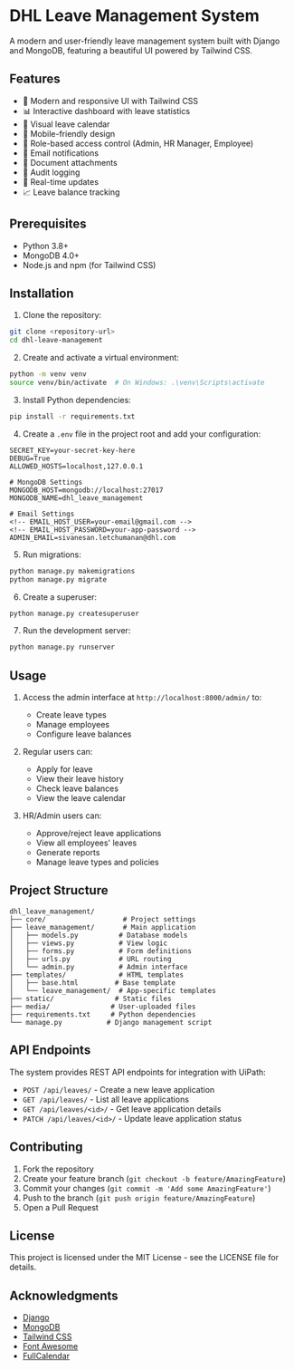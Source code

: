 # DHL Leave Management System

A modern and user-friendly leave management system built with Django and MongoDB, featuring a beautiful UI powered by Tailwind CSS.

## Features

- 🎨 Modern and responsive UI with Tailwind CSS
- 📊 Interactive dashboard with leave statistics
- 📅 Visual leave calendar
- 📱 Mobile-friendly design
- 🔐 Role-based access control (Admin, HR Manager, Employee)
- 📧 Email notifications
- 📁 Document attachments
- 📝 Audit logging
- 🔄 Real-time updates
- 📈 Leave balance tracking

## Prerequisites

- Python 3.8+
- MongoDB 4.0+
- Node.js and npm (for Tailwind CSS)

## Installation

1. Clone the repository:

```bash
git clone <repository-url>
cd dhl-leave-management
```

2. Create and activate a virtual environment:

```bash
python -m venv venv
source venv/bin/activate  # On Windows: .\venv\Scripts\activate
```

3. Install Python dependencies:

```bash
pip install -r requirements.txt
```

4. Create a `.env` file in the project root and add your configuration:

```env
SECRET_KEY=your-secret-key-here
DEBUG=True
ALLOWED_HOSTS=localhost,127.0.0.1

# MongoDB Settings
MONGODB_HOST=mongodb://localhost:27017
MONGODB_NAME=dhl_leave_management

# Email Settings
<!-- EMAIL_HOST_USER=your-email@gmail.com -->
<!-- EMAIL_HOST_PASSWORD=your-app-password -->
ADMIN_EMAIL=sivanesan.letchumanan@dhl.com
```

5. Run migrations:

```bash
python manage.py makemigrations
python manage.py migrate
```

6. Create a superuser:

```bash
python manage.py createsuperuser
```

7. Run the development server:

```bash
python manage.py runserver
```

## Usage

1. Access the admin interface at `http://localhost:8000/admin/` to:

   - Create leave types
   - Manage employees
   - Configure leave balances

2. Regular users can:

   - Apply for leave
   - View their leave history
   - Check leave balances
   - View the leave calendar

3. HR/Admin users can:
   - Approve/reject leave applications
   - View all employees' leaves
   - Generate reports
   - Manage leave types and policies

## Project Structure

```
dhl_leave_management/
├── core/                   # Project settings
├── leave_management/       # Main application
│   ├── models.py          # Database models
│   ├── views.py           # View logic
│   ├── forms.py           # Form definitions
│   ├── urls.py            # URL routing
│   └── admin.py           # Admin interface
├── templates/             # HTML templates
│   ├── base.html         # Base template
│   └── leave_management/  # App-specific templates
├── static/               # Static files
├── media/               # User-uploaded files
├── requirements.txt     # Python dependencies
└── manage.py           # Django management script
```

## API Endpoints

The system provides REST API endpoints for integration with UiPath:

- `POST /api/leaves/` - Create a new leave application
- `GET /api/leaves/` - List all leave applications
- `GET /api/leaves/<id>/` - Get leave application details
- `PATCH /api/leaves/<id>/` - Update leave application status

## Contributing

1. Fork the repository
2. Create your feature branch (`git checkout -b feature/AmazingFeature`)
3. Commit your changes (`git commit -m 'Add some AmazingFeature'`)
4. Push to the branch (`git push origin feature/AmazingFeature`)
5. Open a Pull Request

## License

This project is licensed under the MIT License - see the LICENSE file for details.

## Acknowledgments

- [Django](https://www.djangoproject.com/)
- [MongoDB](https://www.mongodb.com/)
- [Tailwind CSS](https://tailwindcss.com/)
- [Font Awesome](https://fontawesome.com/)
- [FullCalendar](https://fullcalendar.io/)
